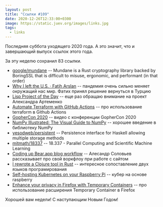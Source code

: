 ```yaml
---
layout: post
title: "Ссылки #109"
date: 2020-12-26T12:33:00+0300
image: https://static.juev.org/images/links.jpg
tags:
  - links
---
```

Последняя суббота уходящего 2020 года. А это значит, что и завершающий выпуск ссылок этого года.

За эту неделю сохранил 83 ссылки.

* [google/mundane](https://github.com/google/mundane) -- Mundane is a Rust cryptography library backed by BoringSSL that is difficult to misuse, ergonomic, and performant (in that order)
* [Why I left the U.S. · Fatih Arslan](https://arslan.io/2020/12/20/why-i-left-the-us/) -- пандемия очень сильно меняет окружащий нас мир. Фатих принял решение вернуться в Турцию
* [Lisp Project of the Day](http://40ants.com/lisp-project-of-the-day/) -- еще раз обращаю внимание на проект Александра Артеменко
* [Automate Terraform with GitHub Actions](https://learn.hashicorp.com/tutorials/terraform/github-actions) -- про использование terraform в Github Actions
* [GopherCon 2020](https://www.youtube.com/playlist?list=PL2ntRZ1ySWBfUint2hCE1JRxRWChloasB) -- видео с конференции GopherCon 2020
* [NumPy Illustrated: The Visual Guide to NumPy](https://medium.com/better-programming/numpy-illustrated-the-visual-guide-to-numpy-3b1d4976de1d) -- хорошее введение в библиотеку NumPy
* [yesodweb/persistent](https://github.com/yesodweb/persistent) -- Persistence interface for Haskell allowing multiple storage methods
* [mitmath/18337](https://github.com/mitmath/18337) -- 18.337 - Parallel Computing and Scientific Machine Learning
* [Coding up Bear.app blog workflow](https://www.youtube.com/watch?v=5ll2JM-Rj2o) -- Алесандр Соловьев рассказывает про свой воркфлоу при работе с сайтом
* [I rewrote a Clojure tool in Rust](https://timofreiberg.github.io/clojure-vs-rust/) -- интересное сопоставление двух языков програмирования
* [Self-hosting Kubernetes on your Raspberry Pi](https://blog.alexellis.io/self-hosting-kubernetes-on-your-raspberry-pi/) -- кубер на основе raspberry
*  [Enhance your privacy in Firefox with Temporary Containers](https://medium.com/@stoically/enhance-your-privacy-in-firefox-with-temporary-containers-33925cd6cd21) -- про использование расширения Temporary Container в Firefox

Хорошей вам недели! С наступающим Новым Годом!